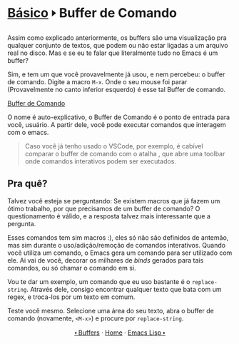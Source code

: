 # [Básico](README.md) &#129170; Buffer de Comando

Assim como explicado anteriormente, os buffers são uma visualização pra qualquer conjunto de textos, que podem ou não estar ligadas a um arquivo real no disco. Mas e se eu te falar que literalmente tudo no Emacs é um buffer?

Sim, e tem um que você provavelmente já usou, e nem percebeu: o buffer de comando. Digite a macro `M-x`. Onde o seu mouse foi parar (Provavelmente no canto inferior esquerdo) é esse tal Buffer de comando.

[Buffer de Comando](../img/basico/buffer-de-comando/buffer-de-comando.png)

O nome é auto-explicativo, o Buffer de Comando é o ponto de entrada para você, usuário. A partir dele, você pode executar comandos que interagem com o emacs.

> Caso você já tenho usado o VSCode, por exemplo, é cabível comparar o buffer de comando com o atalha <Ctrl-Shift-P>, que abre uma toolbar onde comandos interativos podem ser executados.

## Pra quê?

Talvez você esteja se perguntando: Se existem macros que já fazem um ótimo trabalho, por que precisamos de um buffer de comando? O questionamento é válido, e a resposta talvez mais interessante que a pergunta.

Esses comandos tem sim macros :), eles só não são definidos de antemão, mas sim durante o uso/adição/remoção de comandos interativos. Quando você utiliza um comando, o Emacs gera um comando para ser utilizado com ele. Ai vai de você, decorar os milhares de _binds_ gerados para tais comandos, ou só chamar o comando em si.

Vou te dar um exemplo, um comando que eu uso bastante é o `replace-string`. Através dele, consigo encontrar qualquer texto que bata com um regex, e troca-los por um texto em comum.

Teste você mesmo. Selecione uma área do seu texto, abra o buffer de comando (novamente, `<M-x>`) e procure por `replace-string`.

<div align="center" markdown=1>
    <a href="./buffers.md">&#129168; Buffers</a>
    ·
    <a href="../README.md">Home</a>
    ·
    <a href="../intermediario/emacs-lisp.md">Emacs Lisp &#129170;</a>
</div>
